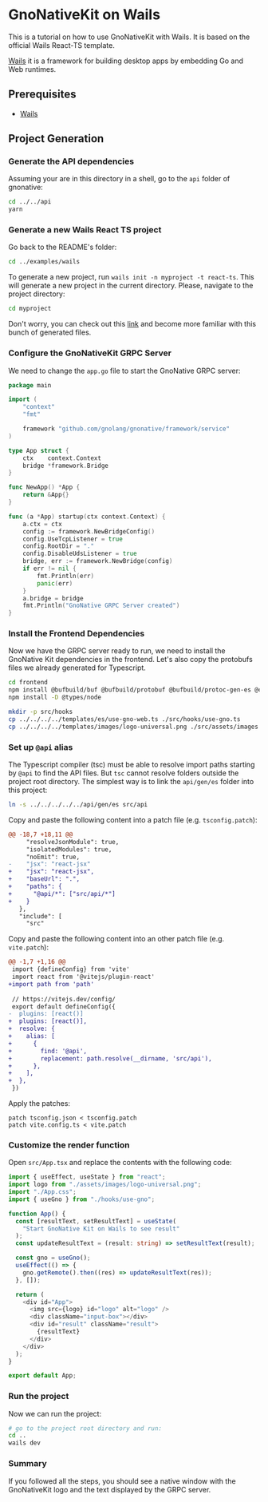 # GnoNativeKit on Wails

This is a tutorial on how to use GnoNativeKit with Wails. It is based on the official Wails React-TS template.

[Wails](https://wails.app/) it is a framework for building desktop apps by embedding Go and Web runtimes.

## Prerequisites
- [Wails](https://wails.io/docs/gettingstarted/installation)

## Project Generation

### Generate the API dependencies

Assuming your are in this directory in a shell, go to the `api` folder of gnonative:

```bash
cd ../../api
yarn
```

### Generate a new Wails React TS project

Go back to the README's folder:
```bash
cd ../examples/wails
```

To generate a new project, run `wails init -n myproject -t react-ts`. This will generate a new project in the current directory. Please, navigate to the project directory:

```bash
cd myproject
```

Don't worry, you can check out this [link](https://wails.io/docs/gettingstarted/firstproject#project-layout) and become more familiar with this bunch of generated files.


### Configure the GnoNativeKit GRPC Server

We need to change the `app.go` file to start the GnoNative GRPC server:

```go
package main

import (
	"context"
	"fmt"

	framework "github.com/gnolang/gnonative/framework/service"
)

type App struct {
	ctx    context.Context
	bridge *framework.Bridge
}

func NewApp() *App {
	return &App{}
}

func (a *App) startup(ctx context.Context) {
	a.ctx = ctx
	config := framework.NewBridgeConfig()
	config.UseTcpListener = true
	config.RootDir = "."
 	config.DisableUdsListener = true
	bridge, err := framework.NewBridge(config)
	if err != nil {
		fmt.Println(err)
		panic(err)
	}
	a.bridge = bridge
	fmt.Println("GnoNative GRPC Server created")
}
```

### Install the Frontend Dependencies

Now we have the GRPC server ready to run, we need to install the GnoNative Kit dependencies in the frontend.
Let's also copy the protobufs files we already generated for Typescript.

```bash
cd frontend
npm install @bufbuild/buf @bufbuild/protobuf @bufbuild/protoc-gen-es @connectrpc/connect @connectrpc/connect-web @connectrpc/protoc-gen-connect-es buffer
npm install -D @types/node

mkdir -p src/hooks
cp ../../../../templates/es/use-gno-web.ts ./src/hooks/use-gno.ts
cp ../../../../templates/images/logo-universal.png ./src/assets/images 
```
### Set up `@api` alias

The Typescript compiler (tsc) must be able to resolve import paths starting by `@api` to find the API files. But `tsc` cannot resolve folders outside the project root directory. The simplest way is to link the `api/gen/es` folder into this project:

```bash
ln -s ../../../../../api/gen/es src/api
```

Copy and paste the following content into a patch file (e.g. `tsconfig.patch`):

```diff
@@ -18,7 +18,11 @@
     "resolveJsonModule": true,
     "isolatedModules": true,
     "noEmit": true,
-    "jsx": "react-jsx"
+    "jsx": "react-jsx",
+    "baseUrl": ".",
+    "paths": {
+      "@api/*": ["src/api/*"]
+    }
   },
   "include": [
     "src"
```
Copy and paste the following content into an other patch file (e.g. `vite.patch`):

```diff
@@ -1,7 +1,16 @@
 import {defineConfig} from 'vite'
 import react from '@vitejs/plugin-react'
+import path from 'path'
 
 // https://vitejs.dev/config/
 export default defineConfig({
-  plugins: [react()]
+  plugins: [react()],
+  resolve: {
+    alias: [
+      {
+        find: '@api',
+        replacement: path.resolve(__dirname, 'src/api'),
+      },
+    ],
+  },
 })
```

Apply the patches:

```batch
patch tsconfig.json < tsconfig.patch
patch vite.config.ts < vite.patch
```

### Customize the render function

Open `src/App.tsx` and replace the contents with the following code:

```typescript
import { useEffect, useState } from "react";
import logo from "./assets/images/logo-universal.png";
import "./App.css";
import { useGno } from "./hooks/use-gno";

function App() {
  const [resultText, setResultText] = useState(
    "Start GnoNative Kit on Wails to see result"
  );
  const updateResultText = (result: string) => setResultText(result);

  const gno = useGno();
  useEffect(() => {
    gno.getRemote().then((res) => updateResultText(res));
  }, []);

  return (
    <div id="App">
      <img src={logo} id="logo" alt="logo" />
      <div className="input-box"></div>
      <div id="result" className="result">
        {resultText}
      </div>
    </div>
  );
}

export default App;
```

### Run the project

Now we can run the project:

```bash
# go to the project root directory and run:
cd ..
wails dev
```

### Summary

If you followed all the steps, you should see a native window with the GnoNativeKit logo and the text displayed by the GRPC server.
